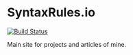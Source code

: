 SyntaxRules.io
=======================

[![Build Status](https://travis-ci.org/SyntaxRules/syntaxrules.github.io.svg?branch=travis-ci-integration)](https://travis-ci.org/SyntaxRules/syntaxrules.github.io)

Main site for projects and articles of mine.